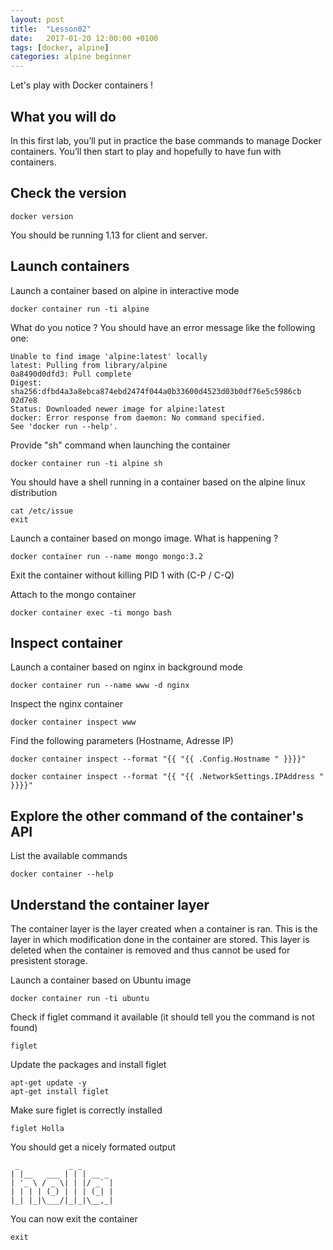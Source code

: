 ```yaml
---
layout: post
title:  "Lesson02"
date:   2017-01-20 12:00:00 +0100
tags: [docker, alpine]
categories: alpine beginner
---
```

Let's play with Docker containers !

## What you will do

In this first lab, you’ll put in practice the base commands to manage Docker containers.
You’ll then start to play and hopefully to have fun with containers.

## Check the version

```.term1
docker version
```

You should be running 1.13 for client and server.

## Launch containers

Launch a container based on alpine in interactive mode
```.term1
docker container run -ti alpine
```

What do you notice ? You should have an error message like the following one:
```
Unable to find image 'alpine:latest' locally
latest: Pulling from library/alpine
0a8490d0dfd3: Pull complete
Digest: sha256:dfbd4a3a8ebca874ebd2474f044a0b33600d4523d03b0df76e5c5986cb
02d7e8
Status: Downloaded newer image for alpine:latest
docker: Error response from daemon: No command specified.
See 'docker run --help'.
```

Provide "sh" command when launching the container
```.term1
docker container run -ti alpine sh
```

You should have a shell running in a container based on the alpine linux distribution
```.term1
cat /etc/issue
exit
```


Launch a container based on mongo image. What is happening ?
```.term1
docker container run --name mongo mongo:3.2
```

Exit the container without killing PID 1 with (C-P / C-Q)

Attach to the mongo container
```.term1
docker container exec -ti mongo bash
```

## Inspect container

Launch a container based on nginx in background mode
```.term1
docker container run --name www -d nginx
```

Inspect the nginx container
```.term1
docker container inspect www
```

Find the following parameters (Hostname, Adresse IP)
```.term1
docker container inspect --format "{{ "{{ .Config.Hostname " }}}}"
```
```.term1
docker container inspect --format "{{ "{{ .NetworkSettings.IPAddress " }}}}"
```

## Explore the other command of the container's API

List the available commands
```.term1
docker container --help
```

## Understand the container layer

The container layer is the layer created when a container is ran. This is the layer in which modification done in the container are stored.
This layer is deleted when the container is removed and thus cannot be used for presistent storage.

Launch a container based on Ubuntu image
```.term1
docker container run -ti ubuntu
```

Check if figlet command it available (it should tell you the command is not found)
```.term1
figlet
```

Update the packages and install figlet
```.term1
apt-get update -y
apt-get install figlet
```

Make sure figlet is correctly installed
```.term1
figlet Holla
```
You should get a nicely formated output
```
 _           _ _
| |__   ___ | | | __ _
| '_ \ / _ \| | |/ _` |
| | | | (_) | | | (_| |
|_| |_|\___/|_|_|\__,_|
```

You can now exit the container
```.term1
exit
```
